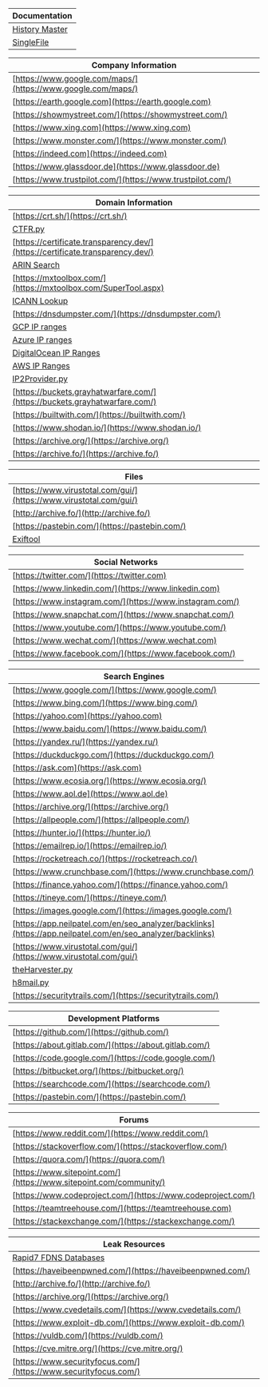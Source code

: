 |**Documentation**|
|-|
| [History Master](https://addons.mozilla.org/en-US/firefox/addon/history-master/?utm_source=addons.mozilla.org&utm_medium=referral&utm_content=search) |
| [SingleFile](https://addons.mozilla.org/en-US/firefox/addon/single-file/?utm_source=addons.mozilla.org&utm_medium=referral&utm_content=search) |


|**Company Information**|
|-|
| [https://www.google.com/maps/](https://www.google.com/maps/) |
| [https://earth.google.com](https://earth.google.com) |
| [https://showmystreet.com/](https://showmystreet.com/) |
| [https://www.xing.com](https://www.xing.com) |
| [https://www.monster.com/](https://www.monster.com/) |
| [https://indeed.com](https://indeed.com) |
| [https://www.glassdoor.de](https://www.glassdoor.de) |
| [https://www.trustpilot.com/](https://www.trustpilot.com/) |


|**Domain Information**|
|-|
| [https://crt.sh/](https://crt.sh/) |
| [CTFR.py](https://github.com/UnaPibaGeek/ctfr) |
| [https://certificate.transparency.dev/](https://certificate.transparency.dev/) |
| [ARIN Search](https://www.arin.net/resources/registry/whois/rws/cli/) |
| [https://mxtoolbox.com/](https://mxtoolbox.com/SuperTool.aspx) |
| [ICANN Lookup](https://lookup.icann.org/) |
| [https://dnsdumpster.com/](https://dnsdumpster.com/) |
| [GCP IP ranges](https://www.gstatic.com/ipranges/cloud.json) |
| [Azure IP ranges](https://www.microsoft.com/en-us/download/details.aspx?id=56519) |
| [DigitalOcean IP Ranges](https://www.digitalocean.com/docs/spaces/) |
| [AWS IP Ranges](https://ip-ranges.amazonaws.com/ip-ranges.json) |
| [IP2Provider.py](https://github.com/oldrho/ip2provider) |
| [https://buckets.grayhatwarfare.com/](https://buckets.grayhatwarfare.com/) |
| [https://builtwith.com/](https://builtwith.com/) |
| [https://www.shodan.io/](https://www.shodan.io/) |
| [https://archive.org/](https://archive.org/) |
| [https://archive.fo/](https://archive.fo/) |



|**Files**|
|-|
| [https://www.virustotal.com/gui/](https://www.virustotal.com/gui/) |
| [http://archive.fo/](http://archive.fo/) |
| [https://pastebin.com/](https://pastebin.com/) |
| [Exiftool](https://github.com/exiftool/exiftool) |


|**Social Networks**|
|-|
| [https://twitter.com/](https://twitter.com) |
| [https://www.linkedin.com/](https://www.linkedin.com) |
| [https://www.instagram.com/](https://www.instagram.com/) |
| [https://www.snapchat.com/](https://www.snapchat.com/) |
| [https://www.youtube.com/](https://www.youtube.com/) |
| [https://www.wechat.com/](https://www.wechat.com) |
| [https://www.facebook.com/](https://www.facebook.com/) |


|**Search Engines**|
|-|
| [https://www.google.com/](https://www.google.com/) |
| [https://www.bing.com/](https://www.bing.com/) |
| [https://yahoo.com](https://yahoo.com) |
| [https://www.baidu.com/](https://www.baidu.com/) |
| [https://yandex.ru/](https://yandex.ru/) |
| [https://duckduckgo.com/](https://duckduckgo.com/) |
| [https://ask.com](https://ask.com) |
| [https://www.ecosia.org/](https://www.ecosia.org/) |
| [https://www.aol.de](https://www.aol.de) |
| [https://archive.org/](https://archive.org/) |
| [https://allpeople.com/](https://allpeople.com/) |
| [https://hunter.io/](https://hunter.io/) |
| [https://emailrep.io/](https://emailrep.io/) |
| [https://rocketreach.co/](https://rocketreach.co/) |
| [https://www.crunchbase.com/](https://www.crunchbase.com/) |
| [https://finance.yahoo.com/](https://finance.yahoo.com/) |
| [https://tineye.com/](https://tineye.com/) |
| [https://images.google.com/](https://images.google.com/) |
| [https://app.neilpatel.com/en/seo_analyzer/backlinks](https://app.neilpatel.com/en/seo_analyzer/backlinks) |
| [https://www.virustotal.com/gui/](https://www.virustotal.com/gui/) |
| [theHarvester.py](https://github.com/laramies/theHarvester) |
| [h8mail.py](https://github.com/khast3x/h8mail) |
| [https://securitytrails.com/](https://securitytrails.com/) |


|**Development Platforms**|
|-|
| [https://github.com/](https://github.com/) |
| [https://about.gitlab.com/](https://about.gitlab.com/) |
| [https://code.google.com/](https://code.google.com/) |
| [https://bitbucket.org/](https://bitbucket.org/) |
| [https://searchcode.com/](https://searchcode.com/) |
| [https://pastebin.com/](https://pastebin.com/) |



|**Forums**|
|-|
| [https://www.reddit.com/](https://www.reddit.com/) |
| [https://stackoverflow.com/](https://stackoverflow.com/) |
| [https://quora.com/](https://quora.com/) |
| [https://www.sitepoint.com/](https://www.sitepoint.com/community/) |
| [https://www.codeproject.com/](https://www.codeproject.com/) |
| [https://teamtreehouse.com/](https://teamtreehouse.com) |
| [https://stackexchange.com/](https://stackexchange.com/) |


|**Leak Resources**|
|-|
| [Rapid7 FDNS Databases](https://opendata.rapid7.com/sonar.fdns_v2/) |
| [https://haveibeenpwned.com/](https://haveibeenpwned.com/) |
| [http://archive.fo/](http://archive.fo/) |
| [https://archive.org/](https://archive.org/) |
| [https://www.cvedetails.com/](https://www.cvedetails.com/) |
| [https://www.exploit-db.com/](https://www.exploit-db.com/) |
| [https://vuldb.com/](https://vuldb.com/) |
| [https://cve.mitre.org/](https://cve.mitre.org/) |
| [https://www.securityfocus.com/](https://www.securityfocus.com/) |
